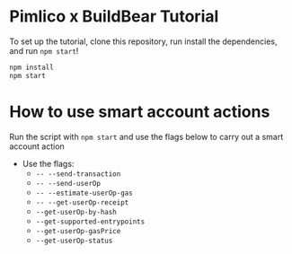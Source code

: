 # Pimlico x BuildBear Tutorial

To set up the tutorial, clone this repository, run install the dependencies, and run `npm start`!

```bash
npm install
npm start
```

# How to use smart account actions

Run the script with `npm start` and use the flags below to carry out a smart account action

- Use the flags:
  - `-- --send-transaction`
  - `-- --send-userOp`
  - `-- --estimate-userOp-gas`
  - `-- --get-userOp-receipt`
  - `--get-userOp-by-hash`
  - `--get-supported-entrypoints`
  - `--get-userOp-gasPrice`
  - `--get-userOp-status`
